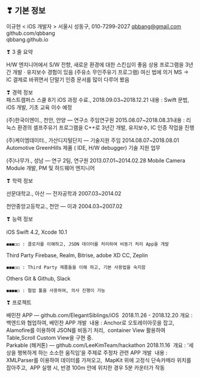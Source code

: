 ## ❣ 기본 정보

이규현 < iOS 개발자 > 서울시 성동구, 010-7299-2027 
   ​qbbang@gmail.com​       
   ​github.com/qbbang​   
   ​qbbang.github.io​

❣ 3 줄 요약   

  ​H/W 엔지니어에서 S/W 전향, 새로운 환경에 대한 스킨십이 좋음​
  ​상용 프로그램을 3년간 개발 · 유지보수 경험이 있음 (주유소 무인주유기 프로그램)​
  ​여신 법에 의거 MS -> IC 결제로 바뀌면서 단말기 인증 문서를 많이 다루어 봤음​

❣ 경력 정보
​    
  ​패스트캠퍼스 스쿨 8기 iOS 과정 수료., 2018.09.03~2018.12.21​
   내용 : Swift 문법, iOS 개발, 기초 교육 이수 예정

  ​(주)한국이엔이., ​​천안, 안양 — 연구소 주임연구원 2015.08.07~2018.08.31​
   내용 : 리눅스 환경의 셀프주유기 프로그램을 C++로 3년간 개발, 유지보수, IC 인증 작업을 진행

  ​(주)케이엠데이터., ​​가산디지털단지 — 기술지원 주임 2014.08.07~2018.08.01​
   Automotive GreenHills 제품 ( IDE, H/W debugger) 기술 지원 업무

  ​(주)나무가., ​​성남 — 연구 2팀, 연구원 2013.07.01~2014.02.28​
   Mobile Camera Module 개발, PM 및 하드웨어 엔지니어

❣ 학력 정보    

  선문대학교., ​​아산 — 전자공학과 2007.03~2014.02 

  천안중앙고등학교., ​​천안 — 이과 2004.03~2007.02

❣ 능력 정보​    
​    
  iOS ​​Swift 4.2, Xcode 10.1

```
◼◼◼◻◻ : 클로저를 이해하고, JSON 데이터를 처리하여 비동기 처리 App을 개발
```

  Third Party ​​Firebase, Realm, Bitrise, adobe XD CC, Zeplin

```
◼◼◼◻◻ : Third Party 제품들을 이해 하고, 기본 사용법을 숙지함
```

  Others ​​Git & Github, Slack

```
◼◼◼◼◻ : 협업 툴을 사용하여, 의사 진행이 가능
```

 ❣ 프로젝트 

   배민찬 APP — ​​github.com/ElegantSiblings/iOS​​ ​​ 2018.11.26 - 2018.12.20
​     개요 : 백엔드와 협업하여, 배민찬 APP 개발
​     내용 : Anchor로 오토레이아웃을 잡고, Alamofire를 이용하여 JSON를 비동기 처리,
​           container View 활용하여 Table,Scroll Custom View을 구현 중.
​           
   Parkable (해커톤) — ​​github.com/LeeKimTeam/hackathon 2018.11.16
​     개요 : ‘세상을 행복하게 하는 소소한 움직임’을 주제로 주정차 관련 APP 개발
​     내용 : XMLParser를 이용하여 데이터를 가져오고,
​           MapKit 위에 고정식 단속카메라 위치를 잡아주고,
​           APP 실행 시, 반경 100m 안에 위치한 경우 5분 카운터가 작동

